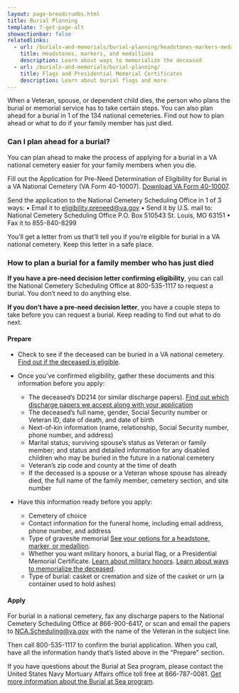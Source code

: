 ```yaml
---
layout: page-breadcrumbs.html
title: Burial Planning
template: 7-get-page-alt
showactionbar: false
relatedlinks:
  - url: /burials-and-memorials/burial-planning/headstones-markers-medallions
    title: Headstones, markers, and medallions
    description: Learn about ways to memorialize the deceased
  - url: /burials-and-memorials/burial-planning/
    title: Flags and Presidential Memorial Certificates
    description: Learn about burial flags and more
---
```


When a Veteran, spouse, or dependent child dies, the person who plans the burial or memorial service has to take certain steps. You can also plan ahead for a burial in 1 of the 134 national cemeteries. Find out how to plan ahead or what to do if your family member has just died. 

<div class="call-out" markdown="0">

### Can I plan ahead for a burial?

You can plan ahead to make the process of applying for a burial in a VA national cemetery easier for your family members when you die. 

Fill out the Application for Pre-Need Determination of Eligibility for Burial in a VA National Cemetery (VA Form 40-10007). [Download VA Form 40-10007](https://www.va.gov/vaforms/va/pdf/VA40-10007.pdf).

Send the application to the National Cemetery Scheduling Office in 1 of 3 ways:
•	Email it to eligibility.preneed@va.gov
•	Send it by U.S. mail to: 
National Cemetery Scheduling Office
P.O. Box 510543
St. Louis, MO 63151
•	Fax it to 855-840-8299

You’ll get a letter from us that’ll tell you if you’re eligible for burial in a VA national cemetery. Keep this letter in a safe place. 

</div>

### How to plan a burial for a family member who has just died

**If you have a pre-need decision letter confirming eligibility**, you can call the National Cemetery Scheduling Office at <span class="tel">800-535-1117</span> to request a burial. You don’t need to do anything else.

**If you don’t have a pre-need decision letter**, you have a couple steps to take before you can request a burial. Keep reading to find out what to do next.

#### Prepare
- Check to see if the deceased can be buried in a VA national cemetery. [Find out if the deceased is eligible](/burials-and-memorials/eligibility).
- Once you’ve confirmed eligibility, gather these documents and this information before you apply:
   - The deceased’s DD214 (or similar discharge papers). [Find out which discharge papers we accept along with your application](http://www.cem.va.gov/CEM/hmm/discharge_documents.asp)
   - The deceased’s full name, gender, Social Security number or Veteran ID, date of death, and date of birth
   - Next-of-kin information (name, relationship, Social Security number, phone number, and address)
   - Marital status; surviving spouse’s status as Veteran or family member; and status and detailed information for any disabled children who may be buried in the future in a national cemetery
   - Veteran’s zip code and county at the time of death
   - If the deceased is a spouse or a Veteran whose spouse has already died, the full name of the family member, cemetery section, and site number

- Have this information ready before you apply:
   - Cemetery of choice
   - Contact information for the funeral home, including email address, phone number, and address
   - Type of gravesite memorial [See your options for a headstone, marker, or medallion](burials-and-memorials/burial-planning/headstones-markers-medallions).
   - Whether you want military honors, a burial flag, or a Presidential Memorial Certificate. [Learn about military honors](https://www.dmdc.osd.mil/mfh/getLinks.do?tab=Services). [Learn about ways to memorialize the deceased](burials-and-memorials/burial-planning/flags-and-memorial-certificates).
   - Type of burial: casket or cremation and size of the casket or urn (a container used to hold ashes)


#### Apply 
For burial in a national cemetery, fax any discharge papers to the National Cemetery Scheduling Office at 866-900-6417, or scan and email the papers to NCA.Scheduling@va.gov with the name of the Veteran in the subject line. 

Then call 800-535-1117 to confirm the burial application. When you call, have all the information handy that’s listed above in the "Prepare" section. 

<div class="call-out" markdown="0">

If you have questions about the Burial at Sea program, please contact the United States Navy Mortuary Affairs office toll free at 866-787-0081. [Get more information about the Burial at Sea program](http://www.navy.mil/navydata/nav_legacy.asp?id=204).

</div>


